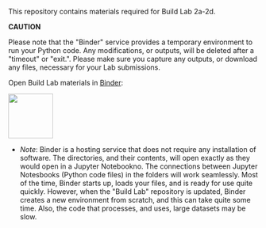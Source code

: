 This repository contains materials required for Build Lab 2a-2d.

**CAUTION**

Please note that the "Binder" service provides a temporary environment to run your Python code. Any modifications, or outputs, will be deleted after a "timeout" or "exit.". Please make sure you capture any outputs, or download any files, necessary for your Lab submissions.

Open Build Lab materials in [Binder](https://mybinder.org/v2/gh/PRATT-536/Lab-2a-2d):

<a href="https://mybinder.org/v2/gh/tatsath/fin-ml/master"><img src="https://matthiasbussonnier.com/posts/img/binder_logo_128x128.png" width="90" /></a>

* _Note_: Binder is a hosting service that does not require any installation of software. The directories, and their contents, will open exactly as they would open in a Jupyter Notebookno. The connections between Jupyter Notesbooks (Python code files) in the folders will work seamlessly. Most of the time, Binder starts up, loads your files, and is ready for use quite quickly. However, when the "Build Lab" repository is updated, Binder creates a new environment from scratch, and this can take quite some time. Also, the code that processes, and uses, large datasets may be slow.
